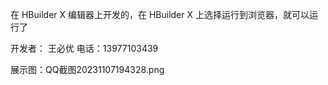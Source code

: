 
在 HBuilder X 编辑器上开发的，在 HBuilder X 上选择运行到浏览器，就可以运行了

开发者： 王必优
电话：13977103439

展示图：QQ截图20231107194328.png